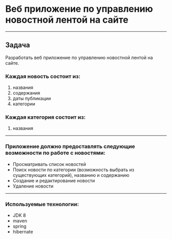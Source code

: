  Веб приложение по управлению новостной лентой на сайте
=========================================================

<hr>

Задача
---------
Разработать веб приложение по управлению новостной лентой на сайте.

### Каждая новость состоит из:
1. названия
2. содержания
3. даты публикации
4. категории

### Каждая категория состоит из:
1. названия

<hr>

### Приложение должно предоставлять следующие возможности по работе с новостями:
* Просматривать список новостей
* Поиск новости по категории (возможность выбрать из существующих категорий), названию и содержанию
* Создание и редактирование новости
* Удаление новости

<hr>

### Используемые технологии:
* JDK 8
* maven
* spring
* hibernate
